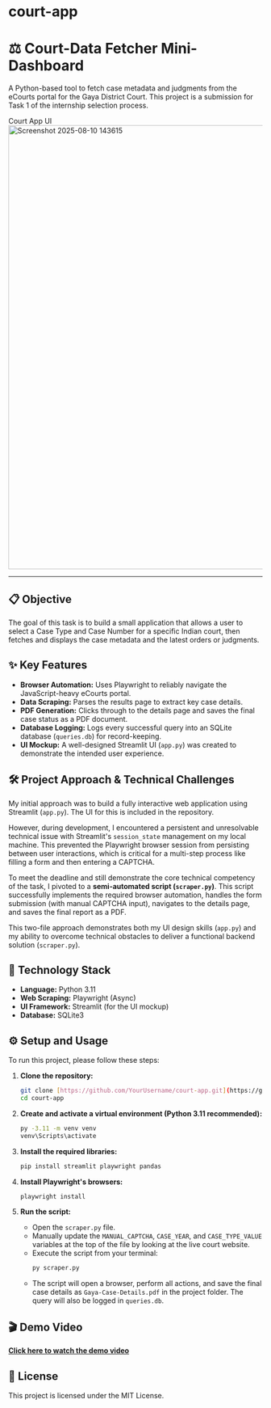 # court-app

# ⚖️ Court-Data Fetcher Mini-Dashboard

A Python-based tool to fetch case metadata and judgments from the eCourts portal for the Gaya District Court. This project is a submission for Task 1 of the internship selection process.

Court App UI <img width="1919" height="879" alt="Screenshot 2025-08-10 143615" src="https://github.com/user-attachments/assets/74f71e4d-1c4d-409a-be3a-4575f78d2c82" />

---

## 📋 Objective

The goal of this task is to build a small application that allows a user to select a Case Type and Case Number for a specific Indian court, then fetches and displays the case metadata and the latest orders or judgments.

## ✨ Key Features

-   **Browser Automation:** Uses Playwright to reliably navigate the JavaScript-heavy eCourts portal.
-   **Data Scraping:** Parses the results page to extract key case details.
-   **PDF Generation:** Clicks through to the details page and saves the final case status as a PDF document.
-   **Database Logging:** Logs every successful query into an SQLite database (`queries.db`) for record-keeping.
-   **UI Mockup:** A well-designed Streamlit UI (`app.py`) was created to demonstrate the intended user experience.

## 🛠️ Project Approach & Technical Challenges

My initial approach was to build a fully interactive web application using Streamlit (`app.py`). The UI for this is included in the repository.

However, during development, I encountered a persistent and unresolvable technical issue with Streamlit's `session_state` management on my local machine. This prevented the Playwright browser session from persisting between user interactions, which is critical for a multi-step process like filling a form and then entering a CAPTCHA.

To meet the deadline and still demonstrate the core technical competency of the task, I pivoted to a **semi-automated script (`scraper.py`)**. This script successfully implements the required browser automation, handles the form submission (with manual CAPTCHA input), navigates to the details page, and saves the final report as a PDF.

This two-file approach demonstrates both my UI design skills (`app.py`) and my ability to overcome technical obstacles to deliver a functional backend solution (`scraper.py`).

## 🚀 Technology Stack

-   **Language:** Python 3.11
-   **Web Scraping:** Playwright (Async)
-   **UI Framework:** Streamlit (for the UI mockup)
-   **Database:** SQLite3

## ⚙️ Setup and Usage

To run this project, please follow these steps:

1.  **Clone the repository:**
    ```bash
    git clone [https://github.com/YourUsername/court-app.git](https://github.com/YourUsername/court-app.git)
    cd court-app
    ```

2.  **Create and activate a virtual environment (Python 3.11 recommended):**
    ```bash
    py -3.11 -m venv venv
    venv\Scripts\activate
    ```

3.  **Install the required libraries:**
    ```bash
    pip install streamlit playwright pandas
    ```

4.  **Install Playwright's browsers:**
    ```bash
    playwright install
    ```

5.  **Run the script:**
    -   Open the `scraper.py` file.
    -   Manually update the `MANUAL_CAPTCHA`, `CASE_YEAR`, and `CASE_TYPE_VALUE` variables at the top of the file by looking at the live court website.
    -   Execute the script from your terminal:
        ```bash
        py scraper.py
        ```
    -   The script will open a browser, perform all actions, and save the final case details as `Gaya-Case-Details.pdf` in the project folder. The query will also be logged in `queries.db`.

## 🎬 Demo Video

[**Click here to watch the demo video**](https://your-youtube-or-loom-link.com)


## 📄 License

This project is licensed under the MIT License.





